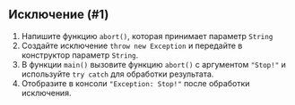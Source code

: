 ## Исключение (#1)

1. Напишите функцию `abort()`, которая принимает параметр `String`
2. Создайте исключение `throw new Exception` и передайте в конструктор параметр `String`.
3. В функции `main()` вызовите функцию `abort()` с аргументом `"Stop!"` и используйте `try catch` для обработки результата.
3. Отобразите в консоли `"Exception: Stop!"` после обработки исключения.